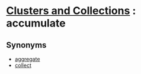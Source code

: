 # [Clusters and Collections][1] : accumulate

## Synonyms

  - [aggregate](./aggregate.md)
  - [collect](./collect.md)

[1]: README.md
